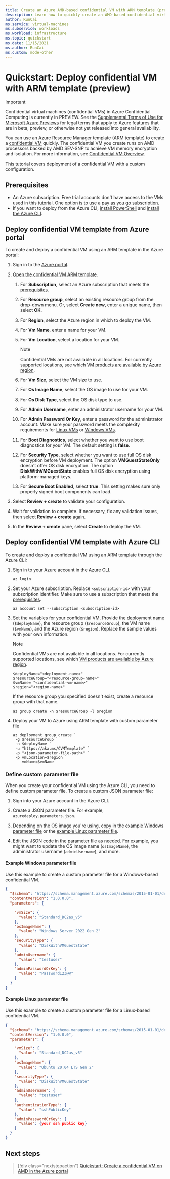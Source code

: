 ```yaml
---
title: Create an Azure AMD-based confidential VM with ARM template (preview) 
description: Learn how to quickly create an AMD-based confidential virtual machine (confidential VM) using an ARM template. Deploy the confidential VM from the Azure portal or the Azure CLI.
author: RunCai
ms.service: virtual-machines
ms.subservice: workloads
ms.workload: infrastructure
ms.topic: quickstart
ms.date: 11/15/2021
ms.author: RunCai
ms.custom: mode-other
---
```



# Quickstart: Deploy confidential VM with ARM template (preview)

> [!IMPORTANT]
> Confidential virtual machines (confidential VMs) in Azure Confidential Computing is currently in PREVIEW.
> See the [Supplemental Terms of Use for Microsoft Azure Previews](https://azure.microsoft.com/support/legal/preview-supplemental-terms/) for legal terms that apply to Azure features that are in beta, preview, or otherwise not yet released into general availability.

You can use an Azure Resource Manager template (ARM template) to create a [confidential VM](confidential-vm-overview.md) quickly. The confidential VM you create runs on AMD processors backed by AMD SEV-SNP to achieve VM memory encryption and isolation. For more information, see [Confidential VM Overview](confidential-vm-overview.md).

This tutorial covers deployment of a confidential VM with a custom configuration. 

## Prerequisites

- An Azure subscription. Free trial accounts don't have access to the VMs used in this tutorial. One option is to use a [pay as you go subscription](https://azure.microsoft.com/pricing/purchase-options/pay-as-you-go/). 
- If you want to deploy from the Azure CLI, [install PowerShell](/powershell/azure/install-az-ps) and [install the Azure CLI](/cli/azure/install-azure-cli).

## Deploy confidential VM template from Azure portal

To create and deploy a confidential VM using an ARM template in the Azure portal:

1. Sign in to the [Azure portal](https://portal.azure.com).

1. [Open the confidential VM ARM template](https://aka.ms/deploycvmazure). 

    1. For **Subscription**, select an Azure subscription that meets the [prerequisites](#prerequisites).
    
    1. For **Resource group**, select an existing resource group from the drop-down menu. Or, select **Create new**, enter a unique name, then select **OK**.
    
    1. For **Region**, select the Azure region in which to deploy the VM.
    
    1. For **Vm Name**, enter a name for your VM.
    
    1. For **Vm Location**, select a location for your VM. 
    
        > [!NOTE]
        > Confidential VMs are not available in all locations. For currently supported locations, see which [VM products are available by Azure region](https://azure.microsoft.com/global-infrastructure/services/?products=virtual-machines).
    
    1. For **Vm Size**, select the VM size to use.
    
    1. For **Os Image Name**, select the OS image to use for your VM.
    
    1. For **Os Disk Type**, select the OS disk type to use.
    
    1. For **Admin Username**, enter an administrator username for your VM.
    
    1. For **Admin Password Or Key**, enter a password for the administrator account. Make sure your password meets the complexity requirements for [Linux VMs](../virtual-machines/linux/faq.yml#what-are-the-password-requirements-when-creating-a-vm-) or [Windows VMs](../virtual-machines/windows/faq.yml#what-are-the-password-requirements-when-creating-a-vm-).
    
    1. For **Boot Diagnostics**, select whether you want to use boot diagnostics for your VM. The default setting is **false**.
    
    1. For **Security Type**, select whether you want to use full OS disk encryption before VM deployment. The option **VMGuestStateOnly** doesn't offer OS disk encryption. The option **DiskWithVMGuestState** enables full OS disk encryption using platform-managed keys.
    
    1. For **Secure Boot Enabled**, select **true**. This setting makes sure only properly signed boot components can load.

1. Select **Review + create** to validate your configuration.

1. Wait for validation to complete. If necessary, fix any validation issues, then select **Review + create** again.

1. In the **Review + create** pane, select **Create** to deploy the VM.

## Deploy confidential VM template with Azure CLI

To create and deploy a confidential VM using an ARM template through the Azure CLI:

1. Sign in to your Azure account in the Azure CLI.

    ```powershell-interactive
    az login
    ```

1. Set your Azure subscription. Replace `<subscription-id>` with your subscription identifier. Make sure to use a subscription that meets the [prerequisites](#prerequisites).

    ```powershell-interactive
    az account set --subscription <subscription-id>
    ```

1. Set the variables for your confidential VM. Provide the deployment name (`$deployName`), the resource group (`$resourceGroup`), the VM name (`$vmName`), and the Azure region (`$region`). Replace the sample values with your own information.

    > [!NOTE]
    > Confidential VMs are not available in all locations. For currently supported locations, see which [VM products are available by Azure region](https://azure.microsoft.com/global-infrastructure/services/?products=virtual-machines).

    ```powershell-interactive
    $deployName="<deployment-name>"
    $resourceGroup="<resource-group-name>"
    $vmName= "<confidential-vm-name>"
    $region="<region-name>"
    ```

    If the resource group you specified doesn't exist, create a resource group with that name.
    
    ```powershell-interactive
    az group create -n $resourceGroup -l $region
    ```

1. Deploy your VM to Azure using ARM template with custom parameter file

      
    ```powershell-interactive
    az deployment group create `
     -g $resourceGroup `
     -n $deployName `
     -u "https://aka.ms/CVMTemplate" `
     -p "<json-parameter-file-path>" `
     -p vmLocation=$region `
        vmName=$vmName
    ```


### Define custom parameter file

When you create your confidential VM using the Azure CLI, you need to define custom parameter file. To create a custom JSON parameter file:

1. Sign into your Azure account in the Azure CLI.

1. Create a JSON parameter file. For example, `azuredeploy.parameters.json`.

1. Depending on the OS image you're using, copy in the [example Windows parameter file](#example-windows-parameter-file) or the [example Linux parameter file](#example-linux-parameter-file).

1. Edit the JSON code in the parameter file as needed. For example, you might want to update the OS image name (`osImageName`), the administrator username (`adminUsername`), and more.

#### Example Windows parameter file

Use this example to create a custom parameter file for a Windows-based confidential VM.

```json
{
  "$schema": "https://schema.management.azure.com/schemas/2015-01-01/deploymentParameters.json#",
  "contentVersion": "1.0.0.0",
  "parameters": {

    "vmSize": {
      "value": "Standard_DC2as_v5"
    },
    "osImageName": {
      "value": "Windows Server 2022 Gen 2"
    },
    "securityType": {
      "value": "DiskWithVMGuestState"
    },
    "adminUsername": {
      "value": "testuser"
    },
    "adminPasswordOrKey": {
      "value": "Password123@@"
    }
  }
}
```

#### Example Linux parameter file

Use this example to create a custom parameter file for a Linux-based confidential VM.

```json
{
  "$schema": "https://schema.management.azure.com/schemas/2015-01-01/deploymentParameters.json#",
  "contentVersion": "1.0.0.0",
  "parameters": {

    "vmSize": {
      "value": "Standard_DC2as_v5"
    },
    "osImageName": {
      "value": "Ubuntu 20.04 LTS Gen 2"
    },
    "securityType": {
      "value": "DiskWithVMGuestState"
    },
    "adminUsername": {
      "value": "testuser"
    },
    "authenticationType": {
      "value": "sshPublicKey"
    },
    "adminPasswordOrKey": {
      "value": {your ssh public key}
    }
  }
}
```

## Next steps

> [!div class="nextstepaction"]
> [Quickstart: Create a confidential VM on AMD in the Azure portal](quick-create-confidential-vm-portal-amd.md)
